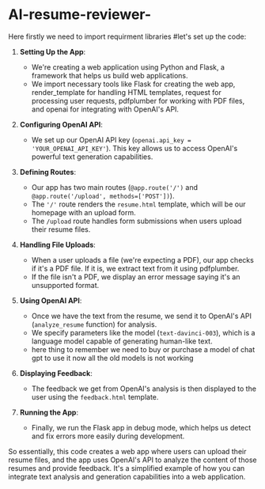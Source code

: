 # AI-resume-reviewer-
Here firstly we need to import requirment libraries
#let's set up the code:

1. **Setting Up the App**:
   - We're creating a web application using Python and Flask, a framework that helps us build web applications.
   - We import necessary tools like Flask for creating the web app, render_template for handling HTML templates, request for processing user requests, pdfplumber for working with PDF files, and openai for integrating with OpenAI's API.

2. **Configuring OpenAI API**:
   - We set up our OpenAI API key (`openai.api_key = 'YOUR_OPENAI_API_KEY'`). This key allows us to access OpenAI's powerful text generation capabilities.

3. **Defining Routes**:
   - Our app has two main routes (`@app.route('/')` and `@app.route('/upload', methods=['POST'])`).
   - The `'/'` route renders the `resume.html` template, which will be our homepage with an upload form.
   - The `/upload` route handles form submissions when users upload their resume files.

4. **Handling File Uploads**:
   - When a user uploads a file (we're expecting a PDF), our app checks if it's a PDF file. If it is, we extract text from it using pdfplumber.
   - If the file isn't a PDF, we display an error message saying it's an unsupported format.

5. **Using OpenAI API**:
   - Once we have the text from the resume, we send it to OpenAI's API (`analyze_resume` function) for analysis.
   - We specify parameters like the model (`text-davinci-003`), which is a language model capable of generating human-like text.
   - here thing to remember we need to buy or purchase a model of chat gpt to use it now all the old models is not working

6. **Displaying Feedback**:
   - The feedback we get from OpenAI's analysis is then displayed to the user using the `feedback.html` template.

7. **Running the App**:
   - Finally, we run the Flask app in debug mode, which helps us detect and fix errors more easily during development.

So essentially, this code creates a web app where users can upload their resume files, and the app uses OpenAI's API to analyze the content of those resumes and provide feedback. It's a simplified example of how you can integrate text analysis and generation capabilities into a web application.

